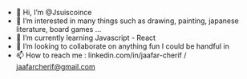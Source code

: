 - 👋 Hi, I’m @Jsuiscoince
- 👀 I’m interested in many things such as drawing, painting, japanese literature, board games ...
- 🌱 I’m currently learning Javascript - React
- 💞️ I’m looking to collaborate on anything fun I could be handful in
- 📫 How to reach me : linkedin.com/in/jaafar-cherif / jaafarcherif@gmail.com

<!---
Jsuiscoince/Jsuiscoince is a ✨ special ✨ repository because its `README.md` (this file) appears on your GitHub profile.
You can click the Preview link to take a look at your changes.
--->
